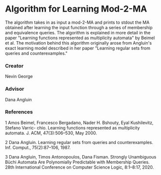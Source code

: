 # Algorithm for Learning Mod-2-MA

The algorithm takes in as input a mod-2-MA and prints to stdout the MA obtained after learning the input function through a series of membership and equivalence queries. The algorithm is explained in more detail in the paper "Learning functions represented as multiplicity automata" by Beimel et al. The motivation behind this algorithm originally arose from Angluin's exact learning model described in her paper "Learning regular sets from queries and counterexamples."


### Creator
Nevin George

### Advisor
Dana Angluin

### References
1 Amos Beimel, Francesco Bergadano, Nader H. Bshouty, Eyal Kushilevitz, Stefano Varric- chio. Learning functions represented    as multiplicity automata. J. ACM, 47(3):506–530, May 2000.

2 Dana Angluin. Learning regular sets from queries and counterexamples. Inf. Comput., 75(2):87–106, 1987.

3 Dana Angluin, Timos Antonopoulos, Dana Fisman. Strongly Unambiguous Büchi Automata Are Polynomially Predictable with Membership Queries. 28th International Conference on Computer Science Logic, 8:1–8:17, 2020.
